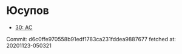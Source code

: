 # Юсупов
- [30: AC](30.md)

Commit: d6c0ffe970558b91edf1783ca231fddea9887677
 fetched at: 20201123-050321
